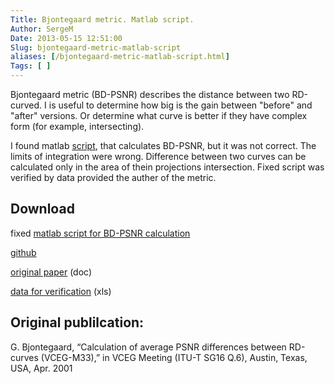```yaml
---
Title: Bjontegaard metric. Matlab script.
Author: SergeM
Date: 2013-05-15 12:51:00
Slug: bjontegaard-metric-matlab-script
aliases: [/bjontegaard-metric-matlab-script.html]
Tags: [ ]
---
```





Bjontegaard metric (BD-PSNR) describes the distance between two RD-curved.
I is useful to determine how big is the gain between "before" and "after" versions.
Or determine what curve is better if they have complex form (for example, intersecting).

I found matlab [script](http://www.mathworks.com/matlabcentral/fileexchange/27798-bjontegaard-metric),
that calculates BD-PSNR, but it was not correct. The limits of integration were wrong.
Difference between two curves can be calculated only in the area of thein projections intersection.
Fixed script was verified by data provided the auther of the metric.

## Download
fixed [matlab script for BD-PSNR calculation](https://github.com/serge-m/bjontegaard2/blob/master/bjontegaard2.m)

[github](https://github.com/serge-m/bjontegaard2)

[original paper](http://wftp3.itu.int/av-arch/video-site/0104_Aus/VCEG-M33.doc) (doc)

[data for verification](http://wftp3.itu.int/av-arch/video-site/0104_Aus/VCEG-M34.xls) (xls)



## Original publilcation:
G. Bjontegaard, “Calculation of average PSNR differences between RD-curves (VCEG-M33),” in
VCEG Meeting (ITU-T SG16 Q.6), Austin, Texas, USA, Apr. 2001

